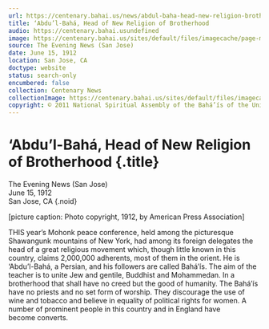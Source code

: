 ```yaml
---
url: https://centenary.bahai.us/news/abdul-baha-head-new-religion-brotherhood
title: ‘Abdu’l-Bahá, Head of New Religion of Brotherhood
audio: https://centenary.bahai.usundefined
image: https://centenary.bahai.us/sites/default/files/imagecache/page-main-image/images/press_clippings/1912-06-15%20San%20Jose%20Mercury%20News-second%20piece.png
source: The Evening News (San Jose)
date: June 15, 1912
location: San Jose, CA
doctype: website
status: search-only
encumbered: false
collection: Centenary News
collectionImage: https://centenary.bahai.us/sites/default/files/imagecache/theme-image/main_image/abdulbaha-overview-small_0.jpg
copyright: © 2011 National Spiritual Assembly of the Bahá’ís of the United States
---
```



# ‘Abdu’l-Bahá, Head of New Religion of Brotherhood {.title}

The Evening News (San Jose)  
June 15, 1912  
San Jose, CA
{.noid}  



\[picture caption: Photo copyright, 1912, by American Press Association\]

THIS year’s Mohonk peace conference, held among the picturesque Shawangunk mountains of New York, had among its foreign delegates the head of a great religious movement which, though little known in this country, claims 2,000,000 adherents, most of them in the orient. He is ‘Abdu’l-Bahá, a Persian, and his followers are called Bahá’ís. The aim of the teacher is to unite Jew and gentile, Buddhist and Mohammedan. In a brotherhood that shall have no creed but the good of humanity. The Bahá’ís have no priests and no set form of worship. They discourage the use of wine and tobacco and believe in equality of political rights for women. A number of prominent people in this country and in England have become converts.